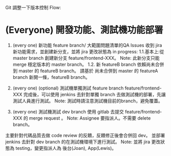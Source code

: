 Git 調整一下版本控制 Flow:

# (Everyone) 開發功能、測試機功能部署

1. (every one) 新功能 feature branch/ 大範圍問題清單的QA Issues
   收到 jira 新功能需求，並創建新分支，並將 jira 更改狀態為 in progress:
   1.1.基本上:從 master branch 創建新分支 feature/frontend-XXX。
   Note: 此新分支只能 merge 穩定版本的 master branch。
   1.2. 新 featureB branch 依賴尚未合併到 master 的 featureB branch。
   請基於 尚未合併到 master 的 featureA branch  新開一條，featureB branch。

2.  (every one) (optional) 測試機單獨測試 feature branch
    feature/frontend-XXX 完成後，可以使用 jenkins 去針對單獨 branch 去做測試機的部署，先讓測試人員進行測試。
    Note: 測試時請注意測試機目前的branch，避免覆蓋。

3. (every one) 測試機測試 dev branch
   使用 gitlab 去提交 feature/frontend-XXX  的 merge request 。
   Note: Assignee 要指派人。不需要 delete branch。

主要針對代碼品質去做 code review 的反饋，反饋修正後會合併回 dev。
並部署 jenkins 去針對 dev branch 的在測試機環境下進行測試。
Note: 並將 jira 更改狀態為 testing，變更指派人為 後台(Joan), App(Lewis)。

